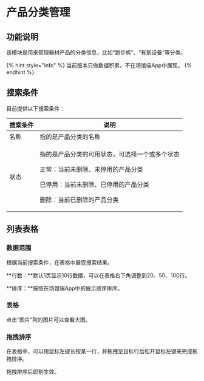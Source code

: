 # 产品分类管理

## 功能说明

该模块是用来管理器材产品的分类信息，比如“跑步机”、“有氧设备”等分类。

{% hint style="info" %}
当前版本只做数据积累，不在场馆端App中展现。
{% endhint %}

## 搜索条件

目前提供以下搜索条件：

| 搜索条件 | 说明                                                                                                  |
| ---- | --------------------------------------------------------------------------------------------------- |
| 名称   | 指的是产品分类的名称                                                                                          |
| 状态   | <p>指的是产品分类的可用状态，可选择一个或多个状态</p><p>正常：当前未删除、未停用的产品分类</p><p>已停用：当前未删除、已停用的产品分类</p><p>删除：当前已删除的产品分类</p> |

## 列表表格

### 数据范围

根据当前搜索条件，在表格中展现搜索结果。

**行数：**默认1页显示10行数据，可以在表格右下角调整到20、50、100行。

**排序：**按照在场馆端App中的展示顺序排序。

### 表格

点击“图片”列的图片可以查看大图。

### 拖拽排序

在表格中，可以用鼠标左键长按某一行，并拖拽至目标行后松开鼠标左键来完成拖拽排序。

拖拽排序后即刻生效。
